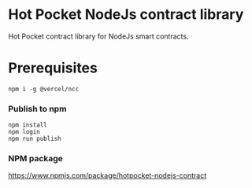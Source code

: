 # Hot Pocket NodeJs contract library
Hot Pocket contract library for NodeJs smart contracts.

# Prerequisites
```
npm i -g @vercel/ncc
```

### Publish to npm
```
npm install
npm login
npm run publish
```

### NPM package
https://www.npmjs.com/package/hotpocket-nodejs-contract
